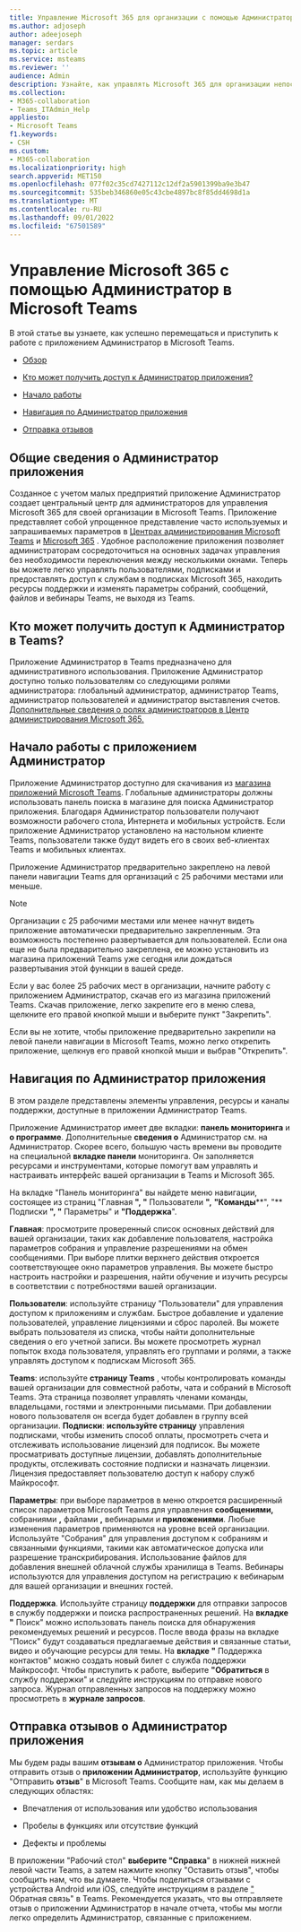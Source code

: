 ```yaml
---
title: Управление Microsoft 365 для организации с помощью Администратор в Microsoft Teams
ms.author: adjoseph
author: adeejoseph
manager: serdars
ms.topic: article
ms.service: msteams
ms.reviewer: ''
audience: Admin
description: Узнайте, как управлять Microsoft 365 для организации непосредственно из приложения Администратор в Microsoft Teams
ms.collection:
- M365-collaboration
- Teams_ITAdmin_Help
appliesto:
- Microsoft Teams
f1.keywords:
- CSH
ms.custom:
- M365-collaboration
ms.localizationpriority: high
search.appverid: MET150
ms.openlocfilehash: 077f02c35cd7427112c12df2a5901399ba9e3b47
ms.sourcegitcommit: 535beb346860e05c43cbe4897bc8f85dd4698d1a
ms.translationtype: MT
ms.contentlocale: ru-RU
ms.lasthandoff: 09/01/2022
ms.locfileid: "67501589"
---
```

# <a name="manage-microsoft-365-with-the-admin-app-in-microsoft-teams"></a>Управление Microsoft 365 с помощью Администратор в Microsoft Teams

В этой статье вы узнаете, как успешно перемещаться и приступить к работе с приложением Администратор в Microsoft Teams.

- [Обзор](#overview-of-the-admin-app)

- [Кто может получить доступ к Администратор приложения?](#who-can-access-the-admin-app-in-teams)

- [Начало работы](#get-started-with-the-admin-app)

- [Навигация по Администратор приложения](#navigate-the-admin-app)

- [Отправка отзывов](#give-feedback-on-the-admin-app)

## <a name="overview-of-the-admin-app"></a>Общие сведения о Администратор приложения

Созданное с учетом малых предприятий приложение Администратор создает центральный центр для администраторов для управления Microsoft 365 для своей организации в Microsoft Teams.  Приложение представляет собой упрощенное представление часто используемых и запрашиваемых параметров в [Центрах администрирования Microsoft Teams](https://go.microsoft.com/fwlink/p/?linkid=2024339) и [Microsoft 365](https://go.microsoft.com/fwlink/p/?linkid=2024339) .  Удобное расположение приложения позволяет администраторам сосредоточиться на основных задачах управления без необходимости переключения между несколькими окнами. Теперь вы можете легко управлять пользователями, подписками и предоставлять доступ к службам в подписках Microsoft 365, находить ресурсы поддержки и изменять параметры собраний, сообщений, файлов и вебинары Teams, не выходя из Teams.

## <a name="who-can-access-the-admin-app-in-teams"></a>Кто может получить доступ к Администратор в Teams?

Приложение Администратор в Teams предназначено для административного использования. Приложение Администратор доступно только пользователям со следующими ролями администратора: глобальный администратор, администратор Teams, администратор пользователей и администратор выставления счетов. [Дополнительные сведения о ролях администраторов в Центр администрирования Microsoft 365.](/microsoft-365/admin/add-users/about-admin-roles) 

## <a name="get-started-with-the-admin-app"></a>Начало работы с приложением Администратор

Приложение Администратор доступно для скачивания из [магазина приложений Microsoft Teams](https://aka.ms/TeamsClientAdminApp). Глобальные администраторы должны использовать панель поиска в магазине для поиска Администратор приложения. Благодаря Администратор пользователи получают возможности рабочего стола, Интернета и мобильных устройств. Если приложение Администратор установлено на настольном клиенте Teams, пользователи также будут видеть его в своих веб-клиентах Teams и мобильных клиентах.

Приложение Администратор предварительно закреплено на левой панели навигации Teams для организаций с 25 рабочими местами или меньше.

> [!NOTE]
> Организации с 25 рабочими местами или менее начнут видеть приложение автоматически предварительно закрепленным. Эта возможность постепенно развертывается для пользователей. Если она еще не была предварительно закреплена, ее можно установить из магазина приложений Teams уже сегодня или дождаться развертывания этой функции в вашей среде.

Если у вас более 25 рабочих мест в организации, начните работу с приложением Администратор, скачав его из магазина приложений Teams. Скачав приложение, легко закрепите его в меню слева, щелкните его правой кнопкой мыши и выберите пункт "Закрепить".
  
Если вы не хотите, чтобы приложение предварительно закрепили на левой панели навигации в Microsoft Teams, можно легко открепить приложение, щелкнув его правой кнопкой мыши и выбрав "Открепить".

## <a name="navigate-the-admin-app"></a>Навигация по Администратор приложения

В этом разделе представлены элементы управления, ресурсы и каналы поддержки, доступные в приложении Администратор Teams.

Приложение Администратор имеет две вкладки: **панель мониторинга** и **о программе**. Дополнительные **сведения о** Администратор см. на Администратор. Скорее всего, большую часть времени вы проводите на специальной **вкладке панели** мониторинга. Он заполняется ресурсами и инструментами, которые помогут вам управлять и настраивать интерфейс вашей организации в Teams и Microsoft 365.

На вкладке "Панель мониторинга" вы найдете меню навигации, состоящее из страниц "Главная **", "** Пользователи **",** **"Команды****", "** Подписки **", "** Параметры" и **"Поддержка**".

**Главная**: просмотрите проверенный список основных действий для вашей организации, таких как добавление пользователя, настройка параметров собрания и управление разрешениями на обмен сообщениями. При выборе плитки верхнего действия откроется соответствующее окно параметров управления. Вы можете быстро настроить настройки и разрешения, найти обучение и изучить ресурсы в соответствии с потребностями вашей организации.  

**Пользователи**: используйте страницу "Пользователи" для управления доступом к приложениям и службам. Быстрое добавление и удаление пользователей, управление лицензиями и сброс паролей. Вы можете выбрать пользователя из списка, чтобы найти дополнительные сведения о его учетной записи. Вы можете просмотреть журнал попыток входа пользователя, управлять его группами и ролями, а также управлять доступом к подпискам Microsoft 365.

**Teams**: используйте **страницу Teams** , чтобы контролировать команды вашей организации для совместной работы, чата и собраний в Microsoft Teams. Эта страница позволяет управлять членами команды, владельцами, гостями и электронными письмами. При добавлении нового пользователя он всегда будет добавлен в группу всей организации.
**Подписки**: **используйте страницу** управления подписками, чтобы изменить способ оплаты, просмотреть счета и отслеживать использование лицензий для подписок. Вы можете просматривать доступные лицензии, добавлять дополнительные продукты, отслеживать состояние подписки и назначать лицензии. Лицензия предоставляет пользователю доступ к набору служб Майкрософт.

**Параметры**: при выборе  параметров в меню откроется расширенный список параметров Microsoft Teams для управления **сообщениями,** собраниями **,** файлами **,** вебинарыми и **приложениями**. Любые изменения параметров применяются на уровне всей организации. Используйте "Собрания" для управления доступом к собраниям и связанными функциями, такими как автоматическое допуска или разрешение транскрибирования. Использование файлов для добавления внешней облачной службы хранилища в Teams. Вебинары используются для управления доступом на регистрацию к вебинарым для вашей организации и внешних гостей.

**Поддержка**. Используйте страницу **поддержки** для отправки запросов в службу поддержки и поиска распространенных решений. На **вкладке "** Поиск" можно использовать панель поиска для обнаружения рекомендуемых решений и ресурсов. После ввода фразы на вкладке "Поиск" будут создаваться предлагаемые действия и связанные статьи, видео и обучающие ресурсы для темы. На **вкладке "** Поддержка контактов" можно создать новый билет с служба поддержки Майкрософт. Чтобы приступить к работе, выберите **"Обратиться** в службу поддержки" и следуйте инструкциям по отправке нового запроса. Журнал отправленных запросов на поддержку можно просмотреть в **журнале запросов**.

## <a name="give-feedback-on-the-admin-app"></a>Отправка отзывов о Администратор приложения

Мы будем рады вашим **отзывам о** Администратор приложения. Чтобы отправить отзыв о **приложении Администратор**, используйте функцию "Отправить **отзыв**" в Microsoft Teams. Сообщите нам, как мы делаем в следующих областях:

- Впечатления от использования или удобство использования

- Пробелы в функциях или отсутствие функций

- Дефекты и проблемы

В приложении "Рабочий стол" **выберите "Справка**" в нижней нижней левой  части Teams, а затем нажмите кнопку "Оставить отзыв", чтобы сообщить нам, что вы думаете. Чтобы поделиться отзывами с устройства Android или iOS, следуйте инструкциям в разделе ["](https://support.microsoft.com/office/give-feedback-in-teams-c0fb6297-22af-4db5-b19b-69e0a6720927#ID0EBBD=Desktop) Обратная связь" в Teams. Рекомендуется указать, что вы отправляете отзыв о приложении Администратор  в начале отчета, чтобы мы могли легко определить Администратор, связанные с приложением.

